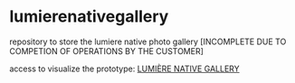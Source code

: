 # lumierenativegallery
repository to store the lumiere native photo gallery [INCOMPLETE DUE TO COMPETION OF OPERATIONS BY THE CUSTOMER]

access to visualize the prototype: <a href="https://thauanoliveiraa.github.io/lumierenativegallery/">LUMIÈRE NATIVE GALLERY</a>
